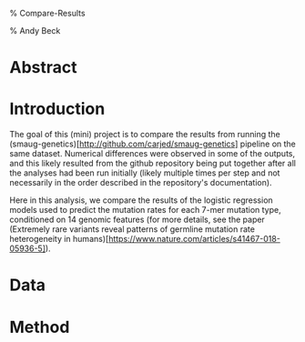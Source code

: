 % Compare-Results

% Andy Beck

# Abstract

# Introduction

The goal of this (mini) project is to compare the results from running the (smaug-genetics)[http://github.com/carjed/smaug-genetics] pipeline
on the same dataset. Numerical differences were observed in some of the outputs, and this likely resulted from the github repository being put together
after all the analyses had been run initially (likely multiple times per step and not necessarily in the order described in the repository's documentation).

Here in this analysis, we compare the results of the logistic regression models used to predict the mutation rates for each 7-mer mutation type, conditioned
on 14 genomic features (for more details, see the paper (Extremely rare variants reveal patterns of germline mutation rate heterogeneity in humans)[https://www.nature.com/articles/s41467-018-05936-5]).

# Data



# Method